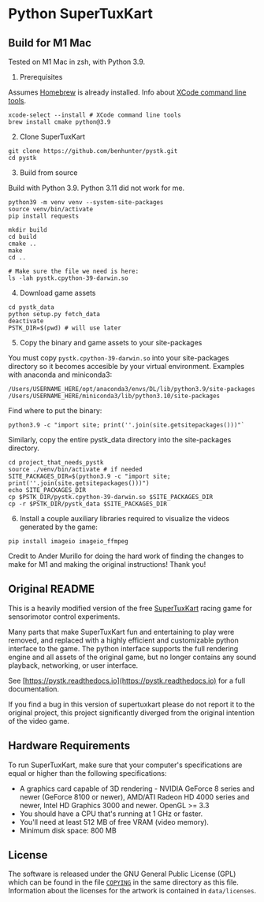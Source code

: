# Python SuperTuxKart

## Build for M1 Mac

Tested on M1 Mac in zsh, with Python 3.9.

1. Prerequisites

Assumes [Homebrew](https://brew.sh/) is already installed. Info about [XCode command line tools](https://mac.install.guide/commandlinetools/4.html).

```shell
xcode-select --install # XCode command line tools
brew install cmake python@3.9
```

2. Clone SuperTuxKart

```shell
git clone https://github.com/benhunter/pystk.git
cd pystk
```

3. Build from source

Build with Python 3.9. Python 3.11 did not work for me.

```shell
python39 -m venv venv --system-site-packages
source venv/bin/activate
pip install requests

mkdir build
cd build
cmake ..
make
cd ..

# Make sure the file we need is here:
ls -lah pystk.cpython-39-darwin.so
```

4. Download game assets

```shell
cd pystk_data
python setup.py fetch_data
deactivate
PSTK_DIR=$(pwd) # will use later
```

5. Copy the binary and game assets to your site-packages

You must copy `pystk.cpython-39-darwin.so` into your site-packages directory so it becomes accesible by your virtual environment. Examples with anaconda and miniconda3:

`/Users/USERNAME_HERE/opt/anaconda3/envs/DL/lib/python3.9/site-packages`
`/Users/USERNAME_HERE/miniconda3/lib/python3.10/site-packages`

Find where to put the binary: 

```shell
python3.9 -c "import site; print(''.join(site.getsitepackages()))"`
```

Similarly, copy the entire pystk_data directory into the site-packages directory.

```shell
cd project_that_needs_pystk
source ./venv/bin/activate # if needed
SITE_PACKAGES_DIR=$(python3.9 -c "import site; print(''.join(site.getsitepackages()))")
echo SITE_PACKAGES_DIR
cp $PSTK_DIR/pystk.cpython-39-darwin.so $SITE_PACKAGES_DIR
cp -r $PSTK_DIR/pystk_data $SITE_PACKAGES_DIR
```

6. Install a couple auxiliary libraries required to visualize the videos generated by the game:

```shell
pip install imageio imageio_ffmpeg
```

Credit to Ander Murillo for doing the hard work of finding the changes to make for M1 and making the original instructions! Thank you!


## Original README

This is a heavily modified version of the free [SuperTuxKart](https://github.com/supertuxkart/stk-code) racing game for sensorimotor control experiments.

Many parts that make SuperTuxKart fun and entertaining to play were removed, and replaced with a highly efficient and customizable python interface to the game.
The python interface supports the full rendering engine and all assets of the original game, but no longer contains any sound playback, networking, or user interface.

See [https://pystk.readthedocs.io](https://pystk.readthedocs.io) for a full documentation.

If you find a bug in this version of supertuxkart please do not report it to the original project, this project significantly diverged from the original intention of the video game.

## Hardware Requirements
To run SuperTuxKart, make sure that your computer's specifications are equal or higher than the following specifications:

* A graphics card capable of 3D rendering - NVIDIA GeForce 8 series and newer (GeForce 8100 or newer), AMD/ATI Radeon HD 4000 series and newer, Intel HD Graphics 3000 and newer. OpenGL >= 3.3
* You should have a CPU that's running at 1 GHz or faster. 
* You'll need at least 512 MB of free VRAM (video memory).
* Minimum disk space: 800 MB 

## License
The software is released under the GNU General Public License (GPL) which can be found in the file [`COPYING`](/COPYING) in the same directory as this file. Information about the licenses for the artwork is contained in `data/licenses`.
